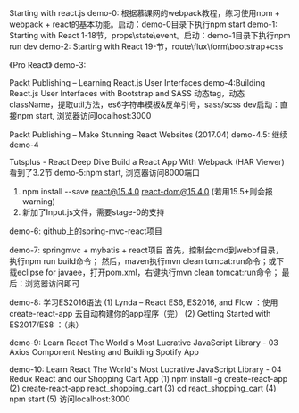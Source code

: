 Starting with react.js
demo-0: 根据慕课网的webpack教程，练习使用npm + webpack + react的基本功能。启动：demo-0目录下执行npm start
demo-1: Starting with React 1-18节，props\state\event。启动：demo-1目录下执行npm run dev
demo-2: Starting with React 19-节，route\flux\form\bootstrap+css

《Pro React》
demo-3:


Packt Publishing – Learning React.js User Interfaces
demo-4:Building React.js User Interfaces with Bootstrap and SASS
动态tag，动态className，提取util方法，es6字符串模板&反单引号，sass/scss
dev启动：直接npm start, 浏览器访问localhost:3000

Packt Publishing – Make Stunning React Websites  (2017.04)
demo-4.5: 继续demo-4


Tutsplus - React Deep Dive Build a React App With Webpack (HAR Viewer) 看到了3.2节
demo-5:npm start, 浏览器访问8000端口

1. npm install --save react@15.4.0 react-dom@15.4.0 (若用15.5+则会报warning)
2. 新加了Input.js文件，需要stage-0的支持


demo-6: github上的spring-mvc-react项目

demo-7: springmvc + mybatis + react项目
首先，控制台cmd到webbf目录，执行npm run build命令；
然后，maven执行mvn clean tomcat:run命令；或下载eclipse for javaee，打开pom.xml，右键执行mvn clean tomcat:run命令；
最后：浏览器访问即可

demo-8: 学习ES2016语法
(1) Lynda – React ES6, ES2016, and Flow ：使用 create-react-app 去自动构建你的app程序（完）
(2) Getting Started with ES2017/ES8 ：（未）

demo-9:  Learn React The World's Most Lucrative JavaScript Library - 03 Axios Component Nesting and Building Spotify App

demo-10: Learn React The World's Most Lucrative JavaScript Library - 04 Redux React and our Shopping Cart App
(1) npm install -g create-react-app
(2) create-react-app react_shopping_cart
(3) cd react_shopping_cart
(4) npm start
(5) 访问localhost:3000